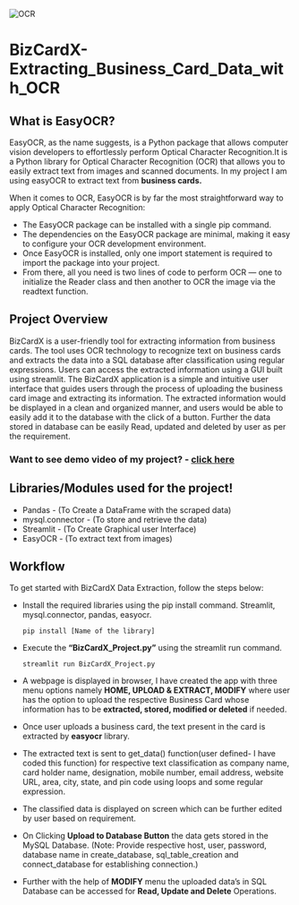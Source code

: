 ![OCR](https://github.com/Akash-Chandrashekar24/BizCardX-Extracting_Business_Card_Data_with_OCR/assets/121113381/bc9b9529-2d32-494b-a254-1be7a1c30654)


# BizCardX-Extracting_Business_Card_Data_with_OCR


## What is EasyOCR?

   EasyOCR, as the name suggests, is a Python package that allows computer vision developers to effortlessly perform Optical Character Recognition.It is a Python library for Optical Character Recognition (OCR) that allows you to easily extract text from images and scanned documents. In my project I am using easyOCR to extract text from **business cards.**
   
   When it comes to OCR, EasyOCR is by far the most straightforward way to apply Optical Character Recognition:

   - The EasyOCR package can be installed with a single pip command.
   - The dependencies on the EasyOCR package are minimal, making it easy to configure your OCR development environment.
   - Once EasyOCR is installed, only one import statement is required to import the package into your project.
   - From there, all you need is two lines of code to perform OCR — one to initialize the Reader class and then another to OCR the image via the readtext function.

## Project Overview
 
   BizCardX is a user-friendly tool for extracting information from business cards. The tool uses OCR technology to recognize text on business cards and extracts the data into a SQL database after classification using regular expressions. Users can access the extracted information using a GUI built using streamlit.
   The BizCardX application is a simple and intuitive user interface that guides users through the process of uploading the business card image and extracting its information. The extracted information would be displayed in a clean and organized manner, and users would be able to easily add it to the database with the click of a button. Further the data stored in database can be easily Read, updated and deleted by user as per the requirement.
   
### Want to see demo video of my project? - [click here](https://www.linkedin.com/feed/update/urn:li:activity:7077355226013323265/)
   
## Libraries/Modules used for the project!

   - Pandas - (To Create a DataFrame with the scraped data)
   - mysql.connector - (To store and retrieve the data)
   - Streamlit - (To Create Graphical user Interface)
   - EasyOCR - (To extract text from images)
   
   
## Workflow

   To get started with BizCardX Data Extraction, follow the steps below:

- Install the required libraries using the pip install command. Streamlit, mysql.connector, pandas, easyocr.
   
      pip install [Name of the library]

- Execute the **“BizCardX_Project.py”** using the streamlit run command.

      streamlit run BizCardX_Project.py

- A webpage is displayed in browser, I have created the app with three menu options namely **HOME, UPLOAD & EXTRACT, MODIFY** where user has the option to upload the respective Business Card whose information has to be **extracted, stored, modified or deleted** if needed.

- Once user uploads a business card, the text present in the card is extracted by **easyocr** library.

- The extracted text is sent to get_data() function(user defined- I have coded this function) for respective text classification as company name, card holder name, designation, mobile number, email address, website URL, area, city, state, and pin code using loops and some regular expression.

- The classified data is displayed on screen which can be further edited by user based on requirement.

- On Clicking **Upload to Database Button** the data gets stored in the MySQL Database. (Note: Provide respective host, user, password, database name in create_database, sql_table_creation and connect_database for establishing connection.)

- Further with the help of **MODIFY** menu the uploaded data’s in SQL Database can be accessed for **Read, Update and Delete** Operations.
